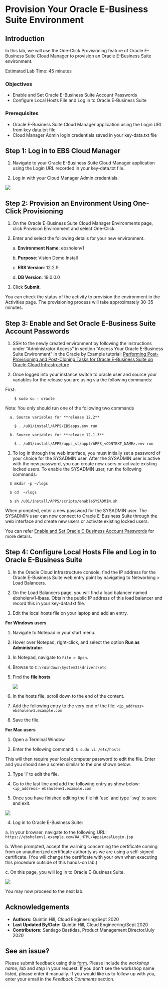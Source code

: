 # Provision Your Oracle E-Business Suite Environment

## Introduction
In this lab, we will use the One-Click Provisioning feature of Oracle E-Business Suite Cloud Manager to provision an Oracle E-Business Suite environment.

Estimated Lab Time: 45 minutes

### Objectives
* Enable and Set Oracle E-Business Suite Account Passwords
* Configure Local Hosts File and Log in to Oracle E-Business Suite

### Prerequisites
* Oracle E-Business Suite Cloud Manager application using the Login URL from key data.txt file
* Cloud Manager Admin login credentials saved in your key-data.txt file


## **Step 1:** Log in to EBS Cloud Manager
1. Navigate to your Oracle E-Business Suite Cloud Manager application using the Login URL recorded in your key-data.txt file.

2. Log in with your Cloud Manager Admin credentials.

  ![](./images/1.png " ")

## **Step 2:** Provision an Environment Using One-Click Provisioning
1. On the Oracle E-Business Suite Cloud Manager Environments page, click Provision Environment and select One-Click.

2. Enter and select the following details for your new environment.

    a. **Environment Name**: ebsholenv1

    b. **Purpose**: Vision Demo Install

    c. **EBS Version**: 12.2.9

    d. **DB Version**: 19.0.0.0

3. Click **Submit**.

You can check the status of the activity to provision the environment in the Activities page. The provisioning process will take approximately 30-35 minutes.

## **Step 3:** Enable and Set Oracle E-Business Suite Account Passwords

1. SSH to the newly created environment by following the instructions under “Administrator Access” in section “Access Your Oracle E-Business Suite Environment” in the Oracle by Example tutorial: [Performing Post-Provisioning and Post-Cloning Tasks for Oracle E-Business Suite on Oracle Cloud Infrastructure](https://www.oracle.com/webfolder/technetwork/tutorials/obe/cloud/compute-iaas/post_provisioning_tasks_for_ebs_on_oci/110_post_prov_cm_oci.html)

2. Once logged into your instance switch to oracle user and source your variables for the release you are using via the following commands:
        
  First:

        $ sudo su - oracle

  Note: You only should run one of the following two commands
        
      a. Source variables for **release 12.2**
    
        $ . /u01/install/APPS/EBSapps.env run 
        
      b. Source variables for **release 12.1.3**
    
        $ . /u01/install/APPS/apps_st/appl/APPS_<CONTEXT_NAME>.env run

3. To log in through the web interface, you must initially set a password of your choice for the SYSADMIN user. After the SYSADMIN user is active with the new password, you can create new users or activate existing locked users. To enable the SYSADMIN user, run the following commands:
        
  ```
    $ mkdir -p ~/logs

    $ cd  ~/logs
  
    $ sh /u01/install/APPS/scripts/enableSYSADMIN.sh
  ```

When prompted, enter a new password for the SYSADMIN user.
The SYSADMIN user can now connect to Oracle E-Business Suite through the web interface and create new users or activate existing locked users.

You can refer [Enable and Set Oracle E-Business Account Passwords](https://www.oracle.com/webfolder/technetwork/tutorials/obe/cloud/compute-iaas/post_provisioning_tasks_for_ebs_on_oci/110_post_prov_cm_oci.html#EnableandSetOracleE-BusinessAccountPasswords(ConditionallyRequired)) for more details.

## **Step 4:** Configure Local Hosts File and Log in to Oracle E-Business Suite

1. In the Oracle Cloud Infrastructure console, find the IP address for the Oracle E-Business Suite web entry point by navigating to Networking > Load Balancers.

2. On the Load Balancers page, you will find a load balancer named ebsholenv1-lbaas. Obtain the public IP address of this load balancer and record this in your key-data.txt file.

3. Edit the local hosts file on your laptop and add an entry.

**For Windows users**

  1. Navigate to Notepad in your start menu.

  2. Hover over Notepad, right-click, and select the option **Run as Administrator**.

  3. In Notepad, navigate to ``File > Open``.

  4. Browse to ``C:\\Windows\System32\drivers\etc``

  5. Find the **file hosts**

      ![](./images/2.png " ")

  6. In the hosts file, scroll down to the end of the content.

  7. Add the following entry to the very end of the file: 
  ``<ip_address> ebsholenv1.example.com``

  8. Save the file.

**For Mac users**

  1. Open a Terminal Window.

  2. Enter the following command: ``$ sudo vi /etc/hosts`` 
  
  This will then require your local computer password to edit the file. Enter and you should see a screen similar to the one shown below.

  3. Type 'i' to edit the file. 
  
  4. Go to the last line and add the following entry as show below: 
  ``<ip_address> ebsholenv1.example.com``

  5. Once you have finished editing the file hit 'esc' and type ':wq' to save and exit.

  ![](./images/3.png " ")

4. Log in to Oracle E-Business Suite:

  a. In your browser, navigate to the following URL: ```https://ebsholenv1.example.com/OA_HTML/AppsLocalLogin.jsp```

  b. When prompted, accept the warning concerning the certificate coming from an unauthorized certificate authority as we are using a self-signed certificate. (You will change the certificate with your own when executing this procedure outside of this hands-on lab.)

  c. On this page, you will log in to Oracle E-Business Suite.

  ![](./images/4.png " ")

You may now proceed to the next lab.

## Acknowledgements

- **Authors:**  Quintin Hill, Cloud Engineering/Sept 2020
- **Last Updated By/Date:**  Quintin Hill, Cloud Engineering/Sept 2020
- **Contributors:** Santiago Bastidas, Product Management Director/July 2020

## See an issue?
Please submit feedback using this [form](https://apexapps.oracle.com/pls/apex/f?p=133:1:::::P1_FEEDBACK:1). Please include the *workshop name*, *lab* and *step* in your request.  If you don't see the workshop name listed, please enter it manually. If you would like us to follow up with you, enter your email in the *Feedback Comments* section. 
